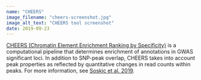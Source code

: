 ```yaml
---
name: "CHEERS"
image_filename: "cheers-screenshot.jpg"
image_alt_text: "CHEERS tool screenshot"
date: 2019-09-23
---
```

<a href="https://github.com/trynkaLab/CHEERS" target="_blank">CHEERS (Chromatin Element Enrichment Ranking by Specificity)</a> is a computational pipeline that determines enrichment of annotations in GWAS significant loci. In addition to SNP-peak overlap, CHEERS takes into account peak properties as reflected by quantitative changes in read counts within peaks. For more information, see <a href="http://dx.doi.org/10.1038/s41588-019-0493-9" target="_blank">Soskic et al. 2019</a>.